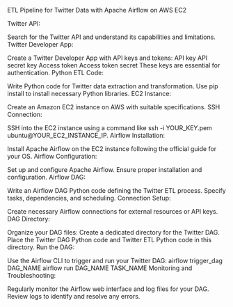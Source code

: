 ETL Pipeline for Twitter Data with Apache Airflow on AWS EC2

Twitter API:

Search for the Twitter API and understand its capabilities and limitations.
Twitter Developer App:

Create a Twitter Developer App with API keys and tokens:
API key
API secret key
Access token
Access token secret
These keys are essential for authentication.
Python ETL Code:

Write Python code for Twitter data extraction and transformation.
Use pip install to install necessary Python libraries.
EC2 Instance:

Create an Amazon EC2 instance on AWS with suitable specifications.
SSH Connection:

SSH into the EC2 instance using a command like ssh -i YOUR_KEY.pem ubuntu@YOUR_EC2_INSTANCE_IP.
Airflow Installation:

Install Apache Airflow on the EC2 instance following the official guide for your OS.
Airflow Configuration:

Set up and configure Apache Airflow.
Ensure proper installation and configuration.
Airflow DAG:

Write an Airflow DAG Python code defining the Twitter ETL process.
Specify tasks, dependencies, and scheduling.
Connection Setup:

Create necessary Airflow connections for external resources or API keys.
DAG Directory:

Organize your DAG files:
Create a dedicated directory for the Twitter DAG.
Place the Twitter DAG Python code and Twitter ETL Python code in this directory.
Run the DAG:

Use the Airflow CLI to trigger and run your Twitter DAG:
airflow trigger_dag DAG_NAME
airflow run DAG_NAME TASK_NAME
Monitoring and Troubleshooting:

Regularly monitor the Airflow web interface and log files for your DAG.
Review logs to identify and resolve any errors.